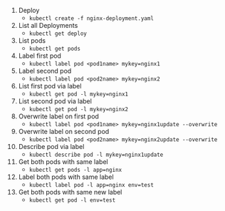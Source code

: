 1. Deploy
    * `kubectl create -f nginx-deployment.yaml`
2. List all Deployments
    * `kubectl get deploy`
3. List pods
    * `kubectl get pods`
4. Label first pod
    * `kubectl label pod <pod1name> mykey=nginx1`
5. Label second pod 
    * `kubectl label pod <pod2name> mykey=nginx2`
6. List first pod via label
    * `kubectl get pod -l mykey=nginx1`
7. List second pod via label
    * `kubectl get pod -l mykey=nginx2`
8. Overwrite label on first pod
    * `kubectl label pod <pod1name> mykey=nginx1update --overwrite`
9. Overwrite label on second pod
    * `kubectl label pod <pod2name> mykey=nginx2update --overwrite`
10. Describe pod via label
    * `kubectl describe pod -l mykey=nginx1update`
11. Get both pods with same label
    * `kubectl get pods -l app=nginx`
12. Label both pods with same label
    * `kubectl label pod -l app=nginx env=test`
13. Get both pods with same new label
    * `kubectl get pod -l env=test`
